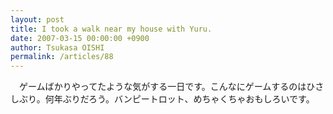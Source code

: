 ```yaml
---
layout: post
title: I took a walk near my house with Yuru.
date: 2007-03-15 00:00:00 +0900
author: Tsukasa OISHI
permalink: /articles/88
---
```


　ゲームばかりやってたような気がする一日です。こんなにゲームするのはひさしぶり。何年ぶりだろう。バンピートロット、めちゃくちゃおもしろいです。

